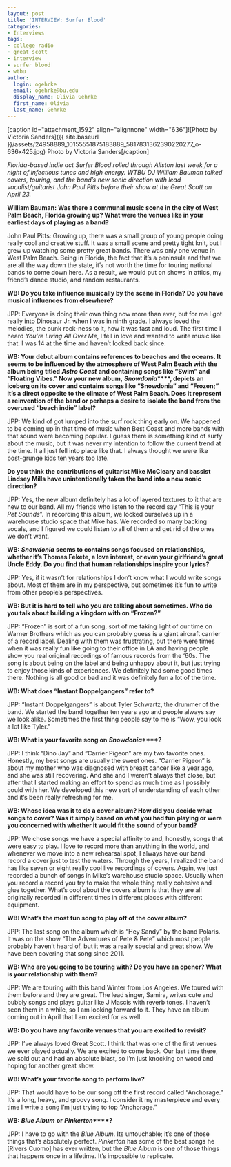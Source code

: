 ```yaml
---
layout: post
title: 'INTERVIEW: Surfer Blood'
categories:
- Interviews
tags:
- college radio
- great scott
- interview
- surfer blood
- wtbu
author:
  login: ogehrke
  email: ogehrke@bu.edu
  display_name: Olivia Gehrke
  first_name: Olivia
  last_name: Gehrke
---
```

\[caption id="attachment\_1592" align="alignnone" width="636"\]![Photo by Victoria Sanders]({{ site.baseurl }}/assets/24958889_10155551875183889_5817831362390220277_o-636x425.jpg) Photo by Victoria Sanders\[/caption\]

_Florida-based indie act Surfer Blood rolled through Allston last week for a night of infectious tunes and high energy. WTBU DJ William Bauman talked covers, touring, and the band’s new sonic direction with lead vocalist/guitarist John Paul Pitts before their show at the Great Scott on April 23._

**William Bauman: Was there a communal music scene in the city of West Palm Beach, Florida growing up? What were the venues like in your earliest days of playing as a band?**

John Paul Pitts: Growing up, there was a small group of young people doing really cool and creative stuff. It was a small scene and pretty tight knit, but I grew up watching some pretty great bands. There was only one venue in West Palm Beach. Being in Florida, the fact that it’s a peninsula and that we are all the way down the state, it’s not worth the time for touring national bands to come down here. As a result, we would put on shows in attics, my friend’s dance studio, and random restaurants.

**WB: Do you take influence musically by the scene in Florida? Do you have musical influences from elsewhere?**

JPP: Everyone is doing their own thing now more than ever, but for me I got really into Dinosaur Jr. when I was in ninth grade. I always loved the melodies, the punk rock-ness to it, how it was fast and loud. The first time I heard _You’re Living All Over Me_, I fell in love and wanted to write music like that. I was 14 at the time and haven’t looked back since.

**WB: Your debut album contains references to beaches and the oceans. It seems to be influenced by the atmosphere of West Palm Beach with the album being titled** **_Astro Coast_** **and containing songs like “Swim” and “Floating Vibes.” Now your new album,** **_Snowdonia_****, depicts an iceberg on its cover and contains songs like “Snowdonia” and “Frozen;” it’s a direct opposite to the climate of West Palm Beach. Does it represent a reinvention of the band or perhaps a desire to isolate the band from the overused “beach indie” label?**

JPP: We kind of got lumped into the surf rock thing early on. We happened to be coming up in that time of music when Best Coast and more bands with that sound were becoming popular. I guess there is something kind of surfy about the music, but it was never my intention to follow the current trend at the time. It all just fell into place like that. I always thought we were like post-grunge kids ten years too late.

**Do you think the contributions of guitarist Mike McCleary and bassist Lindsey Mills have unintentionally taken the band into a new sonic direction?**

JPP: Yes, the new album definitely has a lot of layered textures to it that are new to our band. All my friends who listen to the record say “This is your _Pet Sounds_”. In recording this album, we locked ourselves up in a warehouse studio space that Mike has. We recorded so many backing vocals, and I figured we could listen to all of them and get rid of the ones we don’t want.

**WB:** **_Snowdonia_** **seems to contains songs focused on relationships, whether it’s Thomas Fekete, a love interest, or even your girlfriend’s great Uncle Eddy. Do you find that human relationships inspire your lyrics?**

JPP: Yes, if it wasn’t for relationships I don’t know what I would write songs about. Most of them are in my perspective, but sometimes it’s fun to write from other people’s perspectives.

**WB: But it is hard to tell who you are talking about sometimes. Who do you talk about building a kingdom with on “Frozen?”**

JPP: “Frozen” is sort of a fun song, sort of me taking light of our time on Warner Brothers which as you can probably guess is a giant aircraft carrier of a record label. Dealing with them was frustrating, but there were times when it was really fun like going to their office in LA and having people show you real original recordings of famous records from the ‘60s. The song is about being on the label and being unhappy about it, but just trying to enjoy those kinds of experiences. We definitely had some good times there. Nothing is all good or bad and it was definitely fun a lot of the time.

**WB: What does “Instant Doppelgangers” refer to?**

JPP: “Instant Doppelgangers” is about Tyler Schwartz, the drummer of the band. We started the band together ten years ago and people always say we look alike. Sometimes the first thing people say to me is “Wow, you look a lot like Tyler.”

**WB: What is your favorite song on** **_Snowdonia_****?**

JPP: I think “Dino Jay” and “Carrier Pigeon” are my two favorite ones. Honestly, my best songs are usually the sweet ones. “Carrier Pigeon” is about my mother who was diagnosed with breast cancer like a year ago, and she was still recovering. And she and I weren’t always that close, but after that I started making an effort to spend as much time as I possibly could with her. We developed this new sort of understanding of each other and it’s been really refreshing for me.

**WB: Whose idea was it to do a cover album? How did you decide what songs to cover? Was it simply based on what you had fun playing or were you concerned with whether it would fit the sound of your band?**

JPP: We chose songs we have a special affinity to and, honestly, songs that were easy to play. I love to record more than anything in the world, and whenever we move into a new rehearsal spot, I always have our band record a cover just to test the waters. Through the years, I realized the band has like seven or eight really cool live recordings of covers. Again, we just recorded a bunch of songs in Mike’s warehouse studio space. Usually when you record a record you try to make the whole thing really cohesive and glue together. What’s cool about the covers album is that they are all originally recorded in different times in different places with different equipment.

**WB: What’s the most fun song to play off of the cover album?**

JPP: The last song on the album which is “Hey Sandy” by the band Polaris. It was on the show “The Adventures of Pete & Pete” which most people probably haven’t heard of, but it was a really special and great show. We have been covering that song since 2011.

**WB: Who are you going to be touring with? Do you have an opener? What is your relationship with them?**

JPP: We are touring with this band Winter from Los Angeles. We toured with them before and they are great. The lead singer, Samira, writes cute and bubbly songs and plays guitar like J Mascis with reverb tones. I haven’t seen them in a while, so I am looking forward to it. They have an album coming out in April that I am excited for as well.

**WB: Do you have any favorite venues that you are excited to revisit?**

JPP: I’ve always loved Great Scott. I think that was one of the first venues we ever played actually. We are excited to come back. Our last time there, we sold out and had an absolute blast, so I’m just knocking on wood and hoping for another great show.

**WB: What’s your favorite song to perform live?**

JPP: That would have to be our song off the first record called “Anchorage.” It’s a long, heavy, and groovy song. I consider it my masterpiece and every time I write a song I’m just trying to top “Anchorage.”

**WB:** **_Blue Album_** **or** **_Pinkerton_****?**

JPP: I have to go with the _Blue Album_. Its untouchable; it’s one of those things that’s absolutely perfect. _Pinkerton_ has some of the best songs he \[Rivers Cuomo\] has ever written, but the _Blue Album_ is one of those things that happens once in a lifetime. It’s impossible to replicate.